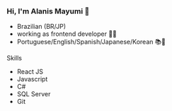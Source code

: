 ### Hi, I'm Alanis Mayumi 👋

- Brazilian (BR/JP)
- working as frontend developer 👩‍💻
- Portuguese/English/Spanish/Japanese/Korean 📚💜


Skills
- React JS
- Javascript
- C#
- SQL Server
- Git
<!--
**AlanisMayumi/AlanisMayumi** is a ✨ _special_ ✨ repository because its `README.md` (this file) appears on your GitHub profile.

Here are some ideas to get you started:

- 🔭 I’m currently working on ...
- 🌱 I’m currently learning ...
- 👯 I’m looking to collaborate on ...
- 🤔 I’m looking for help with ...
- 💬 Ask me about ...
- 📫 How to reach me: ...
- 😄 Pronouns: ...
- ⚡ Fun fact: ...


<img src="https://camo.githubusercontent.com/481122dac64154d43bc266a97fb725f80977288e2c1212d5f9776fbc9c205cf3/68747470733a2f2f696d672e736869656c64732e696f2f62616467652f72656163742d3545354535453f6c6f676f3d7265616374267374796c653d666f722d7468652d6261646765266c6162656c436f6c6f723d303030303030" data-canonical-src="https://img.shields.io/badge/react-5E5E5E?logo=react&amp;style=for-the-badge&amp;labelColor=000000" style="max-width:100%;">
-->
